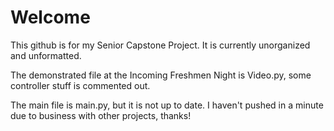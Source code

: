 # Welcome

This github is for my Senior Capstone Project. It is currently unorganized and unformatted.

The demonstrated file at the Incoming Freshmen Night is Video.py, some controller stuff is commented out.

The main file is main.py, but it is not up to date. I haven't pushed in a minute due to business with other projects, thanks!
